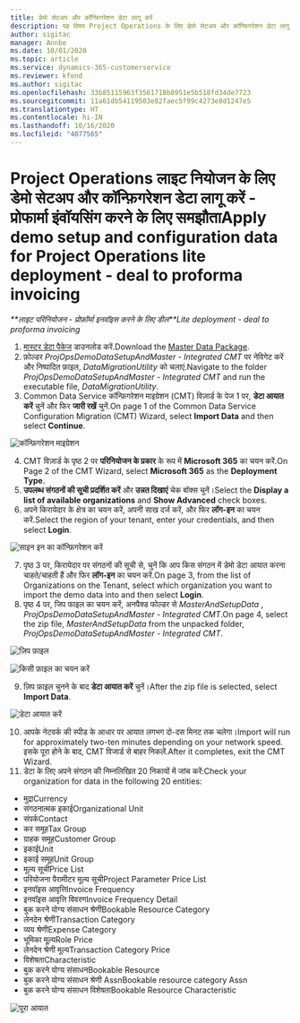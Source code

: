 ```yaml
---
title: डेमो सेटअप और कॉन्फ़िगरेशन डेटा लागू करें
description: यह विषय Project Operations के लिए डेमो सेटअप और कॉन्फ़िगरेशन डेटा लागू करने के तरीके के बारे में जानकारी प्रदान करता है.
author: sigitac
manager: Annbe
ms.date: 10/01/2020
ms.topic: article
ms.service: dynamics-365-customerservice
ms.reviewer: kfend
ms.author: sigitac
ms.openlocfilehash: 33b85115963f3561718b8951e5b518fd34de7723
ms.sourcegitcommit: 11a61db54119503e82faec5f99c4273e8d1247e5
ms.translationtype: HT
ms.contentlocale: hi-IN
ms.lasthandoff: 10/16/2020
ms.locfileid: "4077565"
---
```

# <a name="apply-demo-setup-and-configuration-data-for-project-operations-lite-deployment---deal-to-proforma-invoicing"></a><span data-ttu-id="2d78f-103">Project Operations लाइट नियोजन के लिए डेमो सेटअप और कॉन्फ़िगरेशन डेटा लागू करें - प्रोफार्मा इंवॉयसिंग करने के लिए समझौता</span><span class="sxs-lookup"><span data-stu-id="2d78f-103">Apply demo setup and configuration data for Project Operations lite deployment - deal to proforma invoicing</span></span>

<span data-ttu-id="2d78f-104">_\*\*लाइट परिनियोजन - प्रोफ़ॉर्मा इनवॉइस करने के लिए डील_</span><span class="sxs-lookup"><span data-stu-id="2d78f-104">_\*\*Lite deployment - deal to proforma invoicing_</span></span>

1. <span data-ttu-id="2d78f-105">[मास्टर डेटा पैकेज](https://download.microsoft.com/download/3/4/1/341bf279-a64f-4baa-af31-ce624859b518/ProjOpsSampleSetupData%20-%20CE%20only%20CMT.zip) डाउनलोड करें.</span><span class="sxs-lookup"><span data-stu-id="2d78f-105">Download the [Master Data Package](https://download.microsoft.com/download/3/4/1/341bf279-a64f-4baa-af31-ce624859b518/ProjOpsSampleSetupData%20-%20CE%20only%20CMT.zip).</span></span> 
2. <span data-ttu-id="2d78f-106">फ़ोल्डर *ProjOpsDemoDataSetupAndMaster - Integrated CMT* पर नेविगेट करें और निष्पादित फ़ाइल, *DataMigrationUtility* को चलाएं.</span><span class="sxs-lookup"><span data-stu-id="2d78f-106">Navigate to the folder *ProjOpsDemoDataSetupAndMaster - Integrated CMT* and run the executable file, *DataMigrationUtility*.</span></span>
3. <span data-ttu-id="2d78f-107">Common Data Service कॉन्फ़िगरेशन माइग्रेशन (CMT) विज़ार्ड के पेज 1 पर, **डेटा आयात करें** चुनें और फिर **जारी रखें** चुनें.</span><span class="sxs-lookup"><span data-stu-id="2d78f-107">On page 1 of the Common Data Service Configuration Migration (CMT) Wizard, select **Import Data** and then select **Continue**.</span></span>

![कॉन्फ़िगरेशन माइग्रेशन](./media/1ConfigurationMigration.png)

4. <span data-ttu-id="2d78f-109">CMT विज़ार्ड के पृष्ठ 2 पर **परिनियोजन के प्रकार** के रूप में **Microsoft 365** का चयन करें.</span><span class="sxs-lookup"><span data-stu-id="2d78f-109">On Page 2 of the CMT Wizard, select **Microsoft 365** as the **Deployment Type**.</span></span>
5. <span data-ttu-id="2d78f-110">**उपलब्ध संगठनों की सूची प्रदर्शित करें** और **उन्नत दिखाएं** चेक बॉक्स चुनें।</span><span class="sxs-lookup"><span data-stu-id="2d78f-110">Select the **Display a list of available organizations** and **Show Advanced** check boxes.</span></span>
6. <span data-ttu-id="2d78f-111">अपने किरायेदार के क्षेत्र का चयन करें, अपनी साख दर्ज करें, और फिर **लॉग-इन** का चयन करें.</span><span class="sxs-lookup"><span data-stu-id="2d78f-111">Select the region of your tenant, enter your credentials, and then select **Login**.</span></span>

![साइन इन का कॉन्फ़िगरेशन करें](./media/2ConfigurationSignin.png)

7. <span data-ttu-id="2d78f-113">पृष्ठ 3 पर, किरायेदार पर संगठनों की सूची से, चुनें कि आप किस संगठन में डेमो डेटा आयात करना चाहते/चाहती हैं और फिर **लॉग-इन** का चयन करें.</span><span class="sxs-lookup"><span data-stu-id="2d78f-113">On page 3, from the list of Organizations on the Tenant, select which organization you want to import the demo data into and then select **Login**.</span></span>
8. <span data-ttu-id="2d78f-114">पृष्ठ 4 पर, जिप फाइल का चयन करें, अनपैक्ड फोल्डर से *MasterAndSetupData* , *ProjOpsDemoDataSetupAndMaster - Integrated CMT*.</span><span class="sxs-lookup"><span data-stu-id="2d78f-114">On page 4, select the zip file, *MasterAndSetupData* from the unpacked folder, *ProjOpsDemoDataSetupAndMaster - Integrated CMT*.</span></span>

![ज़िप फ़ाइल](./media/3ZipFile.png)

![किसी फ़ाइल का चयन करें](./media/4SelectAFile.png)

9. <span data-ttu-id="2d78f-117">ज़िप फ़ाइल चुनने के बाद **डेटा आयात करें** चुनें।</span><span class="sxs-lookup"><span data-stu-id="2d78f-117">After the zip file is selected, select **Import Data**.</span></span>

![डेटा आयात करें](./media/5ImportData.png)

10. <span data-ttu-id="2d78f-119">आपके नेटवर्क की स्पीड के आधार पर आयात लगभग दो-दस मिनट तक चलेगा।</span><span class="sxs-lookup"><span data-stu-id="2d78f-119">Import will run for approximately two-ten minutes depending on your network speed.</span></span> <span data-ttu-id="2d78f-120">इसके पूरा होने के बाद, CMT विजार्ड से बाहर निकलें.</span><span class="sxs-lookup"><span data-stu-id="2d78f-120">After it completes, exit the CMT Wizard.</span></span> 
11. <span data-ttu-id="2d78f-121">डेटा के लिए अपने संगठन की निम्नलिखित 20 निकायों में जांच करें:</span><span class="sxs-lookup"><span data-stu-id="2d78f-121">Check your organization for data in the following 20 entities:</span></span>

- <span data-ttu-id="2d78f-122">मुद्रा</span><span class="sxs-lookup"><span data-stu-id="2d78f-122">Currency</span></span>
- <span data-ttu-id="2d78f-123">संगठनात्मक इकाई</span><span class="sxs-lookup"><span data-stu-id="2d78f-123">Organizational Unit</span></span>
- <span data-ttu-id="2d78f-124">संपर्क</span><span class="sxs-lookup"><span data-stu-id="2d78f-124">Contact</span></span>
- <span data-ttu-id="2d78f-125">कर समूह</span><span class="sxs-lookup"><span data-stu-id="2d78f-125">Tax Group</span></span>
- <span data-ttu-id="2d78f-126">ग्राहक समूह</span><span class="sxs-lookup"><span data-stu-id="2d78f-126">Customer Group</span></span>
- <span data-ttu-id="2d78f-127">इकाई</span><span class="sxs-lookup"><span data-stu-id="2d78f-127">Unit</span></span>
- <span data-ttu-id="2d78f-128">इकाई समूह</span><span class="sxs-lookup"><span data-stu-id="2d78f-128">Unit Group</span></span>
- <span data-ttu-id="2d78f-129">मूल्य सूची</span><span class="sxs-lookup"><span data-stu-id="2d78f-129">Price List</span></span>
- <span data-ttu-id="2d78f-130">परियोजना पैरामीटर मूल्य सूची</span><span class="sxs-lookup"><span data-stu-id="2d78f-130">Project Parameter Price List</span></span>
- <span data-ttu-id="2d78f-131">इनवॉइस आवृत्ति</span><span class="sxs-lookup"><span data-stu-id="2d78f-131">Invoice Frequency</span></span>
- <span data-ttu-id="2d78f-132">इनवॉइस आवृत्ति विवरण</span><span class="sxs-lookup"><span data-stu-id="2d78f-132">Invoice Frequency Detail</span></span>
- <span data-ttu-id="2d78f-133">बुक करने योग्य संसाधन श्रेणी</span><span class="sxs-lookup"><span data-stu-id="2d78f-133">Bookable Resource Category</span></span>
- <span data-ttu-id="2d78f-134">लेनदेन श्रेणी</span><span class="sxs-lookup"><span data-stu-id="2d78f-134">Transaction Category</span></span>
- <span data-ttu-id="2d78f-135">व्यय श्रेणी</span><span class="sxs-lookup"><span data-stu-id="2d78f-135">Expense Category</span></span>
- <span data-ttu-id="2d78f-136">भूमिका मू्ल्य</span><span class="sxs-lookup"><span data-stu-id="2d78f-136">Role Price</span></span>
- <span data-ttu-id="2d78f-137">लेनदेन श्रेणी मूल्य</span><span class="sxs-lookup"><span data-stu-id="2d78f-137">Transaction Category Price</span></span>
- <span data-ttu-id="2d78f-138">विशेषता</span><span class="sxs-lookup"><span data-stu-id="2d78f-138">Characteristic</span></span>
- <span data-ttu-id="2d78f-139">बुक करने योग्य संसाधन</span><span class="sxs-lookup"><span data-stu-id="2d78f-139">Bookable Resource</span></span>
- <span data-ttu-id="2d78f-140">बुक करने योग्य संसाधन श्रेणी Assn</span><span class="sxs-lookup"><span data-stu-id="2d78f-140">Bookable resource category Assn</span></span>
- <span data-ttu-id="2d78f-141">बुक करने योग्य संसाधन विशेषता</span><span class="sxs-lookup"><span data-stu-id="2d78f-141">Bookable Resource Characteristic</span></span>

![पूरा आयात](./media/6CompleteImport.png)
